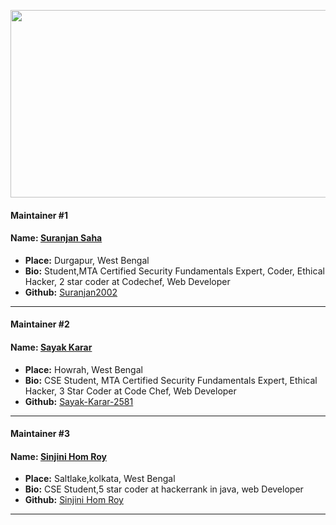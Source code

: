 <p align="center">
  <img width="700" height="300" src="https://hacktoberfest.digitalocean.com/_nuxt/img/logo-hacktoberfest-full.f42e3b1.svg">
</p>


#### Maintainer #1
#### Name: [Suranjan Saha](https://github.com/Suranjan2002)
- **Place:** Durgapur, West Bengal
- **Bio:** Student,MTA Certified Security Fundamentals Expert, Coder, Ethical Hacker, 2 star coder at Codechef, Web Developer
- **Github:** [Suranjan2002](https://github.com/Suranjan2002)
---

#### Maintainer #2
#### Name: [Sayak Karar](https://github.com/Sayak-Karar-2581)
- **Place:** Howrah, West Bengal
- **Bio:** CSE Student, MTA Certified Security Fundamentals Expert, Ethical Hacker, 3 Star Coder at Code Chef, Web Developer
- **Github:** [Sayak-Karar-2581](https://github.com/Sayak-Karar-2581)
---


#### Maintainer #3
#### Name: [Sinjini Hom Roy](https://github.com/Sinjini46)
- **Place:** Saltlake,kolkata, West Bengal
- **Bio:** CSE Student,5 star coder at hackerrank in java, web Developer
- **Github:** [Sinjini Hom Roy](https://github.com/Sinjini46)
---

